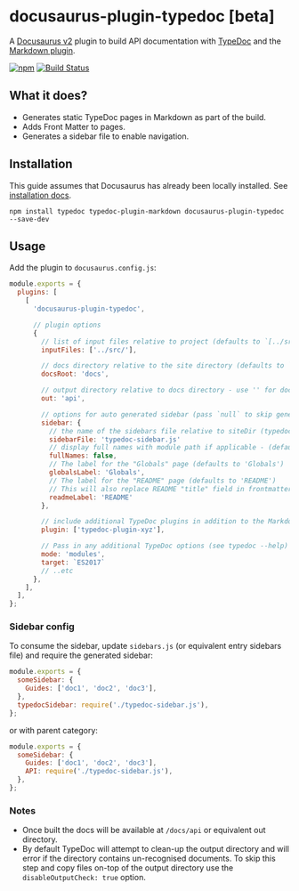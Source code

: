 # docusaurus-plugin-typedoc [beta]

A [Docusaurus v2](https://v2.docusaurus.io/) plugin to build API documentation with [TypeDoc](https://github.com/TypeStrong/typedoc) and the [Markdown plugin](https://github.com/tgreyuk/typedoc-plugin-markdown/tree/master/packages/typedoc-plugin-markdown).

[![npm](https://img.shields.io/npm/v/docusaurus-plugin-typedoc.svg)](https://www.npmjs.com/package/docusaurus-plugin-typedoc)
[![Build Status](https://travis-ci.org/tgreyuk/typedoc-plugin-markdown.svg?branch=master)](https://travis-ci.org/tgreyuk/typedoc-plugin-markdown)

## What it does?

- Generates static TypeDoc pages in Markdown as part of the build.
- Adds Front Matter to pages.
- Generates a sidebar file to enable navigation.

## Installation

This guide assumes that Docusaurus has already been locally installed. See [installation docs](https://v2.docusaurus.io/docs/installation).

```shell
npm install typedoc typedoc-plugin-markdown docusaurus-plugin-typedoc --save-dev
```

## Usage

Add the plugin to `docusaurus.config.js`:

```js
module.exports = {
  plugins: [
    [
      'docusaurus-plugin-typedoc',

      // plugin options
      {
        // list of input files relative to project (defaults to `[../src/]`)
        inputFiles: ['../src/'],

        // docs directory relative to the site directory (defaults to `docs`)
        docsRoot: 'docs',

        // output directory relative to docs directory - use '' for docs root (defaults to `api`
        out: 'api',

        // options for auto generated sidebar (pass `null` to skip generation completely)
        sidebar: {
          // the name of the sidebars file relative to siteDir (typedoc-sidebar.js`)
          sidebarFile: 'typedoc-sidebar.js'
          // display full names with module path if applicable - (defaults to 'false')
          fullNames: false,
          // The label for the "Globals" page (defaults to 'Globals')
          globalsLabel: 'Globals',
          // The label for the "README" page (defaults to 'README')
          // This will also replace README "title" field in frontmatter.
          readmeLabel: 'README'
        },

        // include additional TypeDoc plugins in addition to the Markdown plugin (optional)
        plugin: ['typedoc-plugin-xyz'],

        // Pass in any additional TypeDoc options (see typedoc --help)
        mode: 'modules',
        target: `ES2017`
        // ..etc
      },
    ],
  ],
};
```

### Sidebar config

To consume the sidebar, update `sidebars.js` (or equivalent entry sidebars file) and require the generated sidebar:

```js
module.exports = {
  someSidebar: {
    Guides: ['doc1', 'doc2', 'doc3'],
  },
  typedocSidebar: require('./typedoc-sidebar.js'),
};
```

or with parent category:

```js
module.exports = {
  someSidebar: {
    Guides: ['doc1', 'doc2', 'doc3'],
    API: require('./typedoc-sidebar.js'),
  },
};
```

### Notes

- Once built the docs will be available at `/docs/api` or equivalent out directory.
- By default TypeDoc will attempt to clean-up the output directory and will error if the directory contains un-recognised documents. To skip this step and copy files on-top of the output directory use the `disableOutputCheck: true` option.
